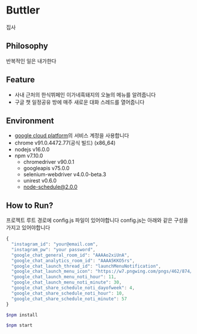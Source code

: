# Buttler
집사

## Philosophy
반복적인 일은 내가한다

## Feature
- 사내 근처의 한식뷔페인 이가네흑돼지의 오늘의 메뉴를 알려줍니다
- 구글 챗 일정공유 방에 매주 새로운 대화 스레드를 열어줍니다

## Environment
- [google cloud platform](https://console.cloud.google.com/apis/api/chat.googleapis.com/overview?hl=ko&orgonly=true&project=butler-316109&supportedpurview=organizationId)의 서비스 계정을 사용합니다
- chrome v91.0.4472.77(공식 빌드) (x86_64)
- nodejs v16.0.0
- npm v7.10.0
  - chromedriver v90.0.1
  - googleapis v75.0.0
  - selenium-webdriver v4.0.0-beta.3
  - unirest v0.6.0
  - node-schedule@2.0.0
  
## How to Run?
프로젝트 루트 경로에 config.js 파일이 있어야합니다
config.js는 아래와 같은 구성을 가지고 있어야합니다
```js
{
  "instagram_id": "your@email.com",
  "instagram_pw": "your password",
  "google_chat_general_room_id": "AAAAo2xiUnA",
  "google_chat_analytics_room_id": "AAAA5KKO5rs",
  "google_chat_launch_thread_id": "launchMenuNotification",
  "google_chat_launch_menu_icon": "https://w7.pngwing.com/pngs/462/874/png-transparent-instagram-logo-icon-instagram-icon-text-logo-sticker-thumbnail.png",
  "google_chat_launch_menu_noti_hour": 11,
  "google_chat_launch_menu_noti_minute": 30,
  "google_chat_share_schedule_noti_dayofweek": 4,
  "google_chat_share_schedule_noti_hour": 10,
  "google_chat_share_schedule_noti_minute": 57
}
```

```sh
$npm install

$npm start
```